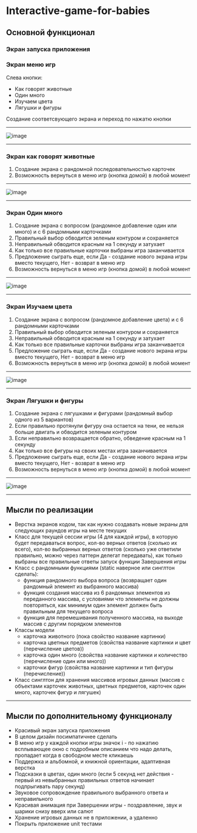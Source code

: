 # Interactive-game-for-babies


## Основной функционал
### Экран запуска приложения
### Экран меню игр
Слева кнопки: 
- Как говорят животные
- Один много
- Изучаем цвета
- Лягушки и фигуры  

Создание соответсвующего экрана и переход по нажатю кнопки
***
![image](https://user-images.githubusercontent.com/21302465/173004710-cac4b436-6558-4739-a635-7784768d09a5.png)
***
### Экран как говорят животные
1. Создание экрана с рандомной последовательностью карточек
2. Возможность вернуться в меню игр (кнопка домой) в любой момент
***
![image](https://user-images.githubusercontent.com/21302465/173005756-29514305-8f79-4d86-86c7-cb209c6ee531.png)
***
### Экран Один много
1. Создание экрана с вопросом (рандомное добавление один или много) и с 6 рандомными карточками
2. Правильный выбор обводится зеленым контуром и сохраняется
3. Неправильный обводится красным на 1 секунду и затухает
4. Как только все правильные карточки выбраны игра заканчивается
5. Предложение сыграть еще, если Да - создание нового экрана игры вместо текущего, Нет - возврат в меню игр
6. Возможность вернуться в меню игр (кнопка домой) в любой момент
***
![image](https://user-images.githubusercontent.com/21302465/173007702-3451523c-56fe-4c35-aeb5-cbbe680d9666.png)
***
### Экран Изучаем цвета
1. Создание экрана с вопросом (рандомное добавление цвета) и с 6 рандомными карточками
2. Правильный выбор обводится зеленым контуром и сохраняется
3. Неправильный обводится красным на 1 секунду и затухает
4. Как только все правильные карточки выбраны игра заканчивается
5. Предложение сыграть еще, если Да - создание нового экрана игры вместо текущего, Нет - возврат в меню игр
6. Возможность вернуться в меню игр (кнопка домой) в любой момент
***
![image](https://user-images.githubusercontent.com/21302465/173009347-0d2cc6a8-c6c3-4b6e-b973-893366624eb4.png)
***
### Экран Лягушки и фигуры
1. Создание экрана с лягушками и фигурами (рандомный выбор одного из 5 вариантов)
2. Если правильно протянули фигуру она остается на тени, ее нельзя больше двигать и обводится зеленым контуром
3. Если неправильно возвращается обратно, обведение красным на 1 секунду
4. Как только все фигуры на своих местах игра заканчивается
5. Предложение сыграть еще, если Да - создание нового экрана игры вместо текущего, Нет - возврат в меню игр
6. Возможность вернуться в меню игр (кнопка домой) в любой момент
***
![image](https://user-images.githubusercontent.com/21302465/173011318-507b596d-d45d-4f13-8b22-d1988a702c03.png)
***
## Мысли по реализации
- Верстка экранов кодом, так как нужно создавать новые экраны для следующих раундов игры на месте текущих
- Класс для текущей сессии игры (4 для каждой игры), в которую будет передаваться вопрос, кол-во верных ответов (сколько их всего), кол-во выбранных верных ответов (сколько уже ответили правильно, можно через паттерн делегат передавать), как только выбраны все правильные ответы запуск функции Завершения игры
- Класс с рандомными функциями (static наверное или синглтон сделать): 
  * функция рандомного выбора вопроса (возвращает один рандомный элемент из выбранного массива)
  * функция создания массива из 6 рандомных элементов из переданного массива, с условиями что элементы не должны повторяться, как минимум один элемент должен быть правильным для текущего вопроса
  * функция для перемешивания полученного массива, на выходе массив с другим порядком элементов
- Классы модели 
  * карточка животного (пока свойство название картинки)
  * карточка цветных предметов (свойства название картинки и цвет (перечисление цветов))
  * карточка один много (свойства название картинки и количество (перечисление один или много))
  * карточки фигур (свойства название картинки и тип фигуры (перечисление))
- Класс синглтон для хранения массивов игровых данных (массив с объектами карточек животных, цветных предметов, карточек один много, карточек фигур и лягушек)
***
## Мысли по дополнительному функционалу
- Красивый экран запуска приложения
- В целом дизайн посимпатичнее сделать
- В меню игр у каждой кнопки игры значок i - по нажатию всплывающее окно с подробным описанием что надо делать, пропадает когда в свободном месте кликаешь
- Поддержка и альбомной, и книжной ориентации, адаптивная верстка
- Подсказки в цветах, один много (если 5 секунд нет действия - первый из невыбранных правильных ответов начинает подпрыгивать пару секунд)
- Звуковое сопровождение правильного выбранного ответа и неправильного
- Красивая анимация при Завершении игры - поздравление, звук и шарики снизу вверх или салют
- Хранение игровых данных не в приложении, а удаленно
- Покрыть приложение unit тестами




